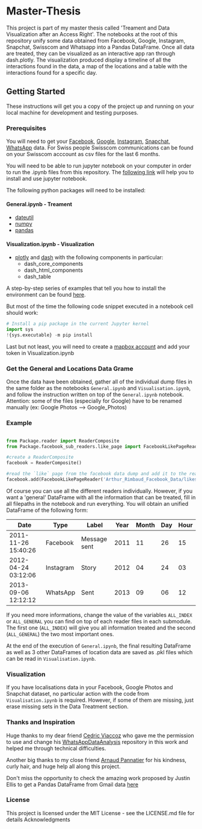 # Master-Thesis

This project is part of my master thesis called 'Treament and Data Visualization after an Access Right'. The notebooks at the root of this repository unify some data obtained from 
Facebook, Google, Instagram, Snapchat, Swisscom and Whatsapp into a Pandas DataFrame. Once all data are treated, they can be visualized as an
interactive app ran through dash.plotly. The visualization produced display a timeline of all the interactions found in the data, a map of the
locations and a table with the interactions found for a specific day.

## Getting Started

These instructions will get you a copy of the project up and running on your local machine for development and testing purposes. 

### Prerequisites

You will need to get your [Facebook](https://facebook.com/help/contact/2032834846972583), [Google](https://support.google.com/accounts/answer/3024190), 
[Instagram](https://facebook.com/help/instagram/181231772500920), [Snapchat](https://support.snapchat.com/a/download-my-data),
[WhatsApp](https://faq.whatsapp.com/android/23756533/?category=5245251) data. For Swiss people Swisscom communications can be found on
your Swisscom acccount as csv files for the last 6 months. 

You will need to be able to run jupyter notebook on your computer in order to run the .ipynb files from this repository. 
The [following link](https://www.datacamp.com/community/tutorials/tutorial-jupyter-notebook) will help you to install and use jupyter
notebook.

The following python packages will need to be installed:

#### General.ipynb - Treament
* [dateutil](https://dateutil.readthedocs.io/en/stable/)
* [numpy](https://numpy.org/)
* [pandas](https://pandas.pydata.org/)


#### Visualization.ipynb - Visualization
* [plotly](https://plotly.com/python/reference/) and [dash](https://dash.plotly.com/) with the following components in particular:
  * dash_core_components
  * dash_html_components
  * dash_table

A step-by-step series of examples that tell you how to install the environment can be found 
[here](https://jakevdp.github.io/blog/2017/12/05/installing-python-packages-from-jupyter/).

But most of the time the following code snippet executed in a notebook cell should work:
```python
# Install a pip package in the current Jupyter kernel
import sys
!{sys.executable} -m pip install
```
Last but not least, you will need to create a [mapbox account](https://account.mapbox.com/auth/signup/) and add your token in 
Visualization.ipynb

### Get the General and Locations Data Grame 
Once the data have been obtained, gather all of the individual dump files in the same folder as the notebooks `General.ipynb` and `Visualisation.ipynb`, and follow the instruction written on top of the `General.ipynb` notebook.
Attention: some of the files (especially for Google) have to be renamed manually (ex: Google Photos --> Google_Photos)

### Example

```python

from Package.reader import ReaderComposite
from Package.facebook_sub_readers.like_page import FacebookLikePageReader

#create a ReaderComposite
facebook = ReaderComposite()

#read the `like` page from the facebook data dump and add it to the reader
facebook.add(FacebookLikePageReader('Arthur_Rimbaud_Facebook_Data/likes_and_reactions/pages.json'))

```
Of course you can use all the different readers individually. However, if you want a 'general' DataFrame with all the information that can be treated,
fill in all filepaths in the notebook and run everything. You will obtain an unified DataFrame of the following form: 

Date                | Type     | Label        | Year | Month | Day | Hour
--------------------| ---------|--------------|------|-------|-----|-----
2011-11-26 15:40:26 | Facebook | Message sent | 2011 | 11 | 26 | 15
2012-04-24 03:12:06 | Instagram| Story        | 2012 | 04 | 24 | 03
2013-09-06 12:12:12 | WhatsApp | Sent         | 2013 | 09 | 06 | 12

If you need more informations, change the value of the variables `ALL_INDEX` or `ALL_GENERAL` you can find on top of each reader files in each  submodule. The first one (`ALL_INDEX`) will give you all information treated and the second (`ALL_GENERAL`)
the two most important ones.

At the end of the execution of `General.ipynb`, the final resulting DataFrame as well as 3 other DataFrames of location data are saved as .pkl files which can be read in `Visualisation.ipynb`. 

### Visualization 

If you have localisations data in your Facebook, Google Photos and Snapchat dataset, no particular action with the code from `Visualisation.ipynb` is required. However, if some of them are missing, just erase
missing sets in the Data Treatment section. 

### Thanks and Inspiration 
Huge thanks to my dear friend [Cedric Viaccoz](https://github.com/cedricviaccoz) who gave me the permission to use and change his 
[WhatsAppDataAnalysis](https://github.com/cedricviaccoz/WhatsAppDataAnalysis) repository in this work and helped me through technical 
difficulties.

Another big thanks to my close friend [Arnaud Pannatier](https://github.com/ArnaudPannatier) for his kindness, curly hair, and huge help all along
this project.

Don't miss the opportunity to check the amazing work proposed by Justin Ellis to get a Pandas DataFrame from Gmail data 
[here](https://jellis18.github.io/post/2018-01-17-mail-analysis/)


### License

This project is licensed under the MIT License - see the LICENSE.md file for details
Acknowledgments
